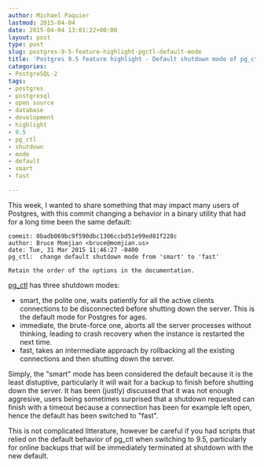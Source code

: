 ```yaml
---
author: Michael Paquier
lastmod: 2015-04-04
date: 2015-04-04 13:01:22+00:00
layout: post
type: post
slug: postgres-9-5-feature-highlight-pgctl-default-mode
title: 'Postgres 9.5 feature highlight - Default shutdown mode of pg_ctl to fast'
categories:
- PostgreSQL-2
tags:
- postgres
- postgresql
- open source
- database
- development
- highlight
- 9.5
- pg_ctl
- shutdown
- mode
- default
- smart
- fast

---
```


This week, I wanted to share something that may impact many users of
Postgres, with this commit changing a behavior in a binary utility
that had for a long time been the same default:

    commit: 0badb069bc9f590dbc1306ccbd51e99ed81f228c
    author: Bruce Momjian <bruce@momjian.us>
    date: Tue, 31 Mar 2015 11:46:27 -0400
    pg_ctl:  change default shutdown mode from 'smart' to 'fast'

    Retain the order of the options in the documentation.

[pg\_ctl](http://www.postgresql.org/docs/devel/static/app-pg-ctl.html)
has three shutdown modes:

  * smart, the polite one, waits patiently for all the active clients
  connections to be disconnected before shutting down the server. This
  is the default mode for Postgres for ages.
  * immediate, the brute-force one, aborts all the server processes
  without thinking, leading to crash recovery when the instance is
  restarted the next time.
  * fast, takes an intermediate approach by rollbacking all the existing
  connections and then shutting down the server.

Simply, the "smart" mode has been considered the default because it is
the least distuptive, particularly it will wait for a backup to finish
before shutting down the server. It has been (justly) discussed that it
was not enough aggresive, users being sometimes surprised that a shutdown
requested can finish with a timeout because a connection has been for
example left open, hence the default has been switched to "fast".

This is not complicated litterature, however be careful if you had scripts
that relied on the default behavior of pg\_ctl when switching to 9.5,
particularly for online backups that will be immediately terminated at
shutdown with the new default.
